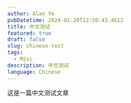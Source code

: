 ```yaml
---
author: Alan Ye
pubDatetime: 2024-01-20T12:50:43.461Z
title: 中文测试
featured: true
draft: false
slug: chinese-test
tags:
  - Misc
description: 中文测试
language: Chinese
---
```


这是一篇中文测试文章